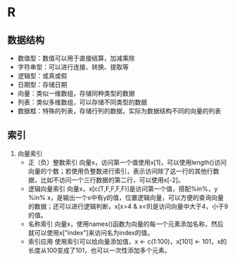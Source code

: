 # R
## 数据结构
- 数值型：数值可以用于直接结算，加减乘除
- 字符串型：可以进行连接、转换、提取等
- 逻辑型：或真或假
- 日期型：存储日期
- 向量：类似一维数组，存储同种类型的数据
- 列表：类似多维数组，可以存储不同类型的数据
- 数据框：特殊的列表，存储行列的数据，实际为数据结构不同的向量的列表
## 索引
1. 向量索引
   - 正（负）整数索引
      向量x，访问第一个值使用x[1]，可以使用length()访问向量的个数；若使用负整数进行索引，表示访问除了这一行的其他行数据，比如不访问一个三行数据的第二行，可以使用x[-2]。
   - 逻辑向量索引
      向量x，x[c(T,F,F,F,F)]是访问第一个值，搭配%in%，y %in% x，是输出一个x中有y的值，位置逻辑向量，可以方便的查询向量的数据；还可以进行逻辑判断，x[x>4 & x<9]是访问向量中大于4，小于9的值。
   - 名称索引
      向量x，使用names()函数为向量的每一个元素添加名称，然后就可以使用x["index"]来访问名为index的值。
   - 索引应用
      使用索引可以给向量添加值，x <- c(1:100)，x[101] <- 101，x的长度从100变成了101，也可以一次性添加多个元素。
